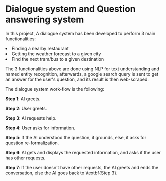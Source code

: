# Dialogue system and Question answering system

In this project,  A dialogue system has been developed to perform 3 main functionalities: 
<li>Finding a nearby restaurant</li>
<li>Getting the weather forecast to a given city</li>
<li>Find the next tram/bus to a given destination</li>

The 3 functionalities above are done using NLP for text understanding and named entity recognition, afterwards, a google search query is sent to get an answer for the user's question, and its result is then web-scraped.

The dialogue system work-flow is the following:

 **Step 1**: AI greets.
 
 **Step 2**: User greets.
 
 **Step 3**: AI requests help.
 
 **Step 4**: User asks for information. 
 
 **Step 5**: If the AI understood the question, it grounds, else, it asks for question re-formalization.
 
 **Step 6**: AI gets and displays the requested information, and asks if the user has other requests.
 
 **Step 7**: If the user doesn't have other requests, the AI greets and ends the conversation, else the AI goes back to \textbf{Step 3}.


